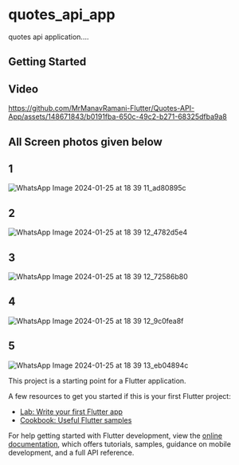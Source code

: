 # quotes_api_app

quotes api application....

## Getting Started
## Video 


https://github.com/MrManavRamani-Flutter/Quotes-API-App/assets/148671843/b0191fba-650c-49c2-b271-68325dfba9a8



## All Screen photos given below
## 1
![WhatsApp Image 2024-01-25 at 18 39 11_ad80895c](https://github.com/MrManavRamani-Flutter/Quotes-API-App/assets/148671843/4c0c5baf-0259-46d4-9956-43eb82dd5b93)

## 2
![WhatsApp Image 2024-01-25 at 18 39 12_4782d5e4](https://github.com/MrManavRamani-Flutter/Quotes-API-App/assets/148671843/b5414364-06b7-4229-b312-73fbd96d2f5c)

## 3
![WhatsApp Image 2024-01-25 at 18 39 12_72586b80](https://github.com/MrManavRamani-Flutter/Quotes-API-App/assets/148671843/038586dc-8e6c-4a2c-8aa1-93bdf3dbaa5f)

## 4
![WhatsApp Image 2024-01-25 at 18 39 12_9c0fea8f](https://github.com/MrManavRamani-Flutter/Quotes-API-App/assets/148671843/62e82237-1856-41f3-aa68-67e5634bed1a)

## 5
![WhatsApp Image 2024-01-25 at 18 39 13_eb04894c](https://github.com/MrManavRamani-Flutter/Quotes-API-App/assets/148671843/470474ec-84df-4a2d-b26a-920e4f27c80c)


This project is a starting point for a Flutter application.

A few resources to get you started if this is your first Flutter project:

- [Lab: Write your first Flutter app](https://docs.flutter.dev/get-started/codelab)
- [Cookbook: Useful Flutter samples](https://docs.flutter.dev/cookbook)

For help getting started with Flutter development, view the
[online documentation](https://docs.flutter.dev/), which offers tutorials,
samples, guidance on mobile development, and a full API reference.
